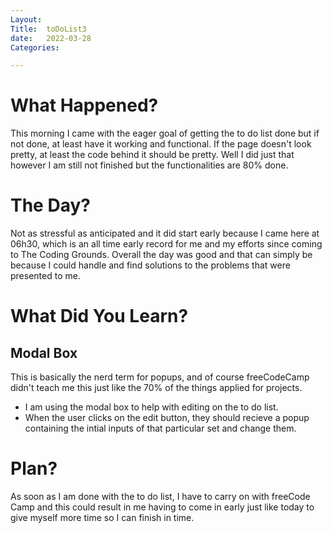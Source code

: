 ```yaml
---
Layout:
Title:  toDoList3
date:   2022-03-28
Categories:

---
```


# What Happened?
This morning I came with the eager goal of getting the to do list done but if not done, at least have it working and functional. If the page doesn't look pretty, at least the code behind it should be pretty. Well I did just that however I am still not finished but the functionalities are 80% done.

# The Day?
Not as stressful as anticipated and it did start early because I came here at 06h30, which is an all time early record for me and my efforts since coming to The Coding Grounds. Overall the day was good and that can simply be because I could handle and find solutions to the problems that were presented to me.

# What Did You Learn?
## Modal Box
This is basically the nerd term for popups, and of course freeCodeCamp didn't teach me this just like the 70% of the things applied for projects.
- I am using the modal box to help with editing on the to do list.
- When the user clicks on the edit button, they should recieve a popup containing the intial inputs of that particular set and change them.

# Plan?
As soon as I am done with the to do list, I have to carry on with freeCode Camp and this could result in me having to come in early just like today to give myself more time so I can finish in time.
